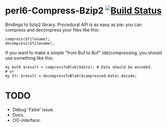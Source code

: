 perl6-Compress-Bzip2  [![Build Status](https://travis-ci.org/Altai-man/perl6-Compress-Bzip2.svg?branch=master)](https://travis-ci.org/Altai-man/perl6-Compress-Bzip2)
====================

Bindings to bzip2 library. Procedural API is as easy as pie: you can compress and decompress your files like this:

```perl6
compress($filename);
decompress($filename);
```

If you want to make a simple "from Buf to Buf" (de)compressing, you should use something like this:

```perl6
my buf8 $result = compressToBlob($data); # Data should be encoded.
# or
my Str $result = decompressToBlob($compressed-data).decode;
```

TODO
====================

* Debug 'False' issue.
* Docs.
* OO-interface.
